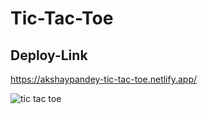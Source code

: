 # Tic-Tac-Toe

## Deploy-Link
https://akshaypandey-tic-tac-toe.netlify.app/

![tic tac toe](https://user-images.githubusercontent.com/101665005/189718361-09b29574-0f11-4225-99fa-5ed30df90c4e.jpg)
